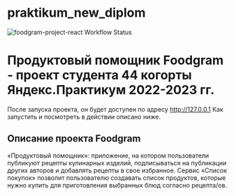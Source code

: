 # praktikum_new_diplom
![foodgram-project-react Workflow Status](https://github.com/slava512mb/foodgram-project-react/actions/workflows/foodgram_workflow.yml/badge.svg?branch=master&event=push)
# Продуктовый помощник Foodgram - проект студента 44 когорты Яндекс.Практикум 2022-2023 гг.

После запуска проекта, он будет доступен по адресу http://127.0.0.1
Как запустить и посмотреть в действии описано ниже.

## Описание проекта Foodgram
«Продуктовый помощник»: приложение, на котором пользователи публикуют рецепты кулинарных изделий, подписываться на публикации других авторов и добавлять рецепты в свое избранное.
Сервис «Список покупок» позволит пользователю создавать список продуктов, которые нужно купить для приготовления выбранных блюд согласно рецепта/ов.